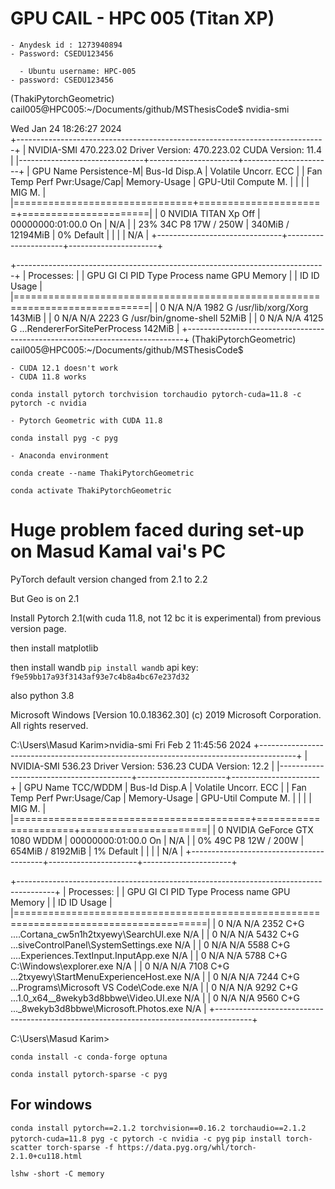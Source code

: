 # GPU CAIL - HPC 005 (Titan XP) 

    - Anydesk id : 1273940894
    - Password: CSEDU123456

      - Ubuntu username: HPC-005
    - password: CSEDU123456


(ThakiPytorchGeometric) cail005@HPC005:~/Documents/github/MSThesisCode$ nvidia-smi

Wed Jan 24 18:26:27 2024       
+-----------------------------------------------------------------------------+
| NVIDIA-SMI 470.223.02   Driver Version: 470.223.02   CUDA Version: 11.4     |
|-------------------------------+----------------------+----------------------+
| GPU  Name        Persistence-M| Bus-Id        Disp.A | Volatile Uncorr. ECC |
| Fan  Temp  Perf  Pwr:Usage/Cap|         Memory-Usage | GPU-Util  Compute M. |
|                               |                      |               MIG M. |
|===============================+======================+======================|
|   0  NVIDIA TITAN Xp     Off  | 00000000:01:00.0  On |                  N/A |
| 23%   34C    P8    17W / 250W |    340MiB / 12194MiB |      0%      Default |
|                               |                      |                  N/A |
+-------------------------------+----------------------+----------------------+
                                                                               
+-----------------------------------------------------------------------------+
| Processes:                                                                  |
|  GPU   GI   CI        PID   Type   Process name                  GPU Memory |
|        ID   ID                                                   Usage      |
|=============================================================================|
|    0   N/A  N/A      1982      G   /usr/lib/xorg/Xorg                143MiB |
|    0   N/A  N/A      2223      G   /usr/bin/gnome-shell               52MiB |
|    0   N/A  N/A      4125      G   ...RendererForSitePerProcess      142MiB |
+-----------------------------------------------------------------------------+
(ThakiPytorchGeometric) cail005@HPC005:~/Documents/github/MSThesisCode$ 

    - CUDA 12.1 doesn't work
    - CUDA 11.8 works
`conda install pytorch torchvision torchaudio pytorch-cuda=11.8 -c pytorch -c nvidia`

    - Pytorch Geometric with CUDA 11.8
`conda install pyg -c pyg`

    - Anaconda environment
`conda create --name ThakiPytorchGeometric`

`conda activate ThakiPytorchGeometric`














# Huge problem faced during set-up on Masud Kamal vai's PC

PyTorch default version changed from 2.1 to 2.2

But Geo is on 2.1

Install Pytorch 2.1(with cuda 11.8, not 12 bc it is experimental) from previous version page.

then install matplotlib

then install wandb
`pip install wandb`
api key: `f9e59bb17a93f3143af93e7c4b8a4bc67e237d32`

also python 3.8






Microsoft Windows [Version 10.0.18362.30]
(c) 2019 Microsoft Corporation. All rights reserved.

C:\Users\Masud Karim>nvidia-smi
Fri Feb  2 11:45:56 2024
+---------------------------------------------------------------------------------------+
| NVIDIA-SMI 536.23                 Driver Version: 536.23       CUDA Version: 12.2     |
|-----------------------------------------+----------------------+----------------------+
| GPU  Name                     TCC/WDDM  | Bus-Id        Disp.A | Volatile Uncorr. ECC |
| Fan  Temp   Perf          Pwr:Usage/Cap |         Memory-Usage | GPU-Util  Compute M. |
|                                         |                      |               MIG M. |
|=========================================+======================+======================|
|   0  NVIDIA GeForce GTX 1080      WDDM  | 00000000:01:00.0  On |                  N/A |
|  0%   49C    P8              12W / 200W |    654MiB /  8192MiB |      1%      Default |
|                                         |                      |                  N/A |
+-----------------------------------------+----------------------+----------------------+

+---------------------------------------------------------------------------------------+
| Processes:                                                                            |
|  GPU   GI   CI        PID   Type   Process name                            GPU Memory |
|        ID   ID                                                             Usage      |
|=======================================================================================|
|    0   N/A  N/A      2352    C+G   ....Cortana_cw5n1h2txyewy\SearchUI.exe    N/A      |
|    0   N/A  N/A      5432    C+G   ...siveControlPanel\SystemSettings.exe    N/A      |
|    0   N/A  N/A      5588    C+G   ....Experiences.TextInput.InputApp.exe    N/A      |
|    0   N/A  N/A      5788    C+G   C:\Windows\explorer.exe                   N/A      |
|    0   N/A  N/A      7108    C+G   ...2txyewy\StartMenuExperienceHost.exe    N/A      |
|    0   N/A  N/A      7244    C+G   ...Programs\Microsoft VS Code\Code.exe    N/A      |
|    0   N/A  N/A      9292    C+G   ...1.0_x64__8wekyb3d8bbwe\Video.UI.exe    N/A      |
|    0   N/A  N/A      9560    C+G   ..._8wekyb3d8bbwe\Microsoft.Photos.exe    N/A      |
+---------------------------------------------------------------------------------------+

C:\Users\Masud Karim>






`conda install -c conda-forge optuna`

`conda install pytorch-sparse -c pyg`




## For windows
`conda install pytorch==2.1.2 torchvision==0.16.2 torchaudio==2.1.2 pytorch-cuda=11.8 pyg -c pytorch -c nvidia -c pyg`
`pip install torch-scatter torch-sparse -f https://data.pyg.org/whl/torch-2.1.0+cu118.html`















```
lshw -short -C memory
```